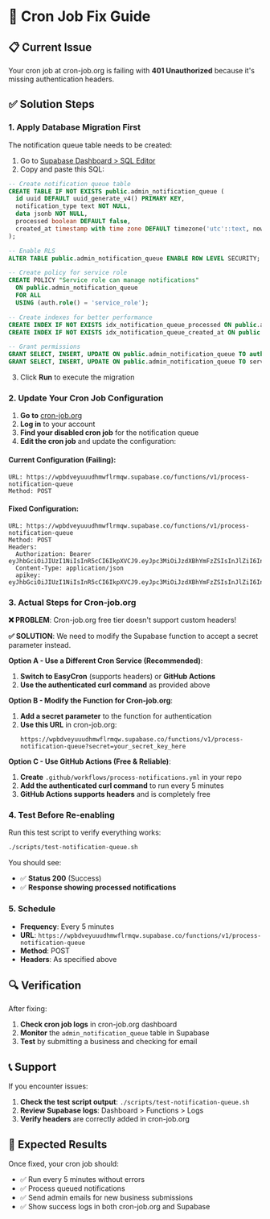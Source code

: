 # 🔧 Cron Job Fix Guide

## 📋 Current Issue
Your cron job at cron-job.org is failing with **401 Unauthorized** because it's missing authentication headers.

## ✅ Solution Steps

### 1. **Apply Database Migration First**
The notification queue table needs to be created:

1. Go to [Supabase Dashboard > SQL Editor](https://supabase.com/dashboard/project/wpbdveyuuudhmwflrmqw/sql)
2. Copy and paste this SQL:

```sql
-- Create notification queue table
CREATE TABLE IF NOT EXISTS public.admin_notification_queue (
  id uuid DEFAULT uuid_generate_v4() PRIMARY KEY,
  notification_type text NOT NULL,
  data jsonb NOT NULL,
  processed boolean DEFAULT false,
  created_at timestamp with time zone DEFAULT timezone('utc'::text, now()) NOT NULL
);

-- Enable RLS
ALTER TABLE public.admin_notification_queue ENABLE ROW LEVEL SECURITY;

-- Create policy for service role
CREATE POLICY "Service role can manage notifications"
  ON public.admin_notification_queue
  FOR ALL
  USING (auth.role() = 'service_role');

-- Create indexes for better performance
CREATE INDEX IF NOT EXISTS idx_notification_queue_processed ON public.admin_notification_queue(processed);
CREATE INDEX IF NOT EXISTS idx_notification_queue_created_at ON public.admin_notification_queue(created_at);

-- Grant permissions
GRANT SELECT, INSERT, UPDATE ON public.admin_notification_queue TO authenticated;
GRANT SELECT, INSERT, UPDATE ON public.admin_notification_queue TO service_role;
```

3. Click **Run** to execute the migration

### 2. **Update Your Cron Job Configuration**

1. **Go to** [cron-job.org](https://cron-job.org/)
2. **Log in** to your account
3. **Find your disabled cron job** for the notification queue
4. **Edit the cron job** and update the configuration:

#### **Current Configuration (Failing):**
```
URL: https://wpbdveyuuudhmwflrmqw.supabase.co/functions/v1/process-notification-queue
Method: POST
```

#### **Fixed Configuration:**
```
URL: https://wpbdveyuuudhmwflrmqw.supabase.co/functions/v1/process-notification-queue
Method: POST
Headers:
  Authorization: Bearer eyJhbGciOiJIUzI1NiIsInR5cCI6IkpXVCJ9.eyJpc3MiOiJzdXBhYmFzZSIsInJlZiI6IndwYmR2ZXl1dXVkaG13ZmxybXF3Iiwicm9sZSI6ImFub24iLCJpYXQiOjE3Mzc4NDMyNjYsImV4cCI6MjA1MzQxOTI2Nn0.zjyA1hS9Da2tXEuUu7W44tCMGSIp2ZTpK3RpJXQdL4A
  Content-Type: application/json
  apikey: eyJhbGciOiJIUzI1NiIsInR5cCI6IkpXVCJ9.eyJpc3MiOiJzdXBhYmFzZSIsInJlZiI6IndwYmR2ZXl1dXVkaG13ZmxybXF3Iiwicm9sZSI6ImFub24iLCJpYXQiOjE3Mzc4NDMyNjYsImV4cCI6MjA1MzQxOTI2Nn0.zjyA1hS9Da2tXEuUu7W44tCMGSIp2ZTpK3RpJXQdL4A
```

### 3. **Actual Steps for Cron-job.org**

**❌ PROBLEM**: Cron-job.org free tier doesn't support custom headers!

**✅ SOLUTION**: We need to modify the Supabase function to accept a secret parameter instead.

**Option A - Use a Different Cron Service (Recommended)**:
1. **Switch to EasyCron** (supports headers) or **GitHub Actions**
2. **Use the authenticated curl command** as provided above

**Option B - Modify the Function for Cron-job.org**:
1. **Add a secret parameter** to the function for authentication
2. **Use this URL** in cron-job.org:
   ```
   https://wpbdveyuuudhmwflrmqw.supabase.co/functions/v1/process-notification-queue?secret=your_secret_key_here
   ```

**Option C - Use GitHub Actions (Free & Reliable)**:
1. **Create** `.github/workflows/process-notifications.yml` in your repo
2. **Add the authenticated curl command** to run every 5 minutes
3. **GitHub Actions supports headers** and is completely free

### 4. **Test Before Re-enabling**

Run this test script to verify everything works:

```bash
./scripts/test-notification-queue.sh
```

You should see:
- ✅ **Status 200** (Success)
- ✅ **Response showing processed notifications**

### 5. **Schedule**
- **Frequency**: Every 5 minutes
- **URL**: `https://wpbdveyuuudhmwflrmqw.supabase.co/functions/v1/process-notification-queue`
- **Method**: POST
- **Headers**: As specified above

## 🔍 Verification

After fixing:
1. **Check cron job logs** in cron-job.org dashboard
2. **Monitor** the `admin_notification_queue` table in Supabase
3. **Test** by submitting a business and checking for email

## 📞 Support

If you encounter issues:
1. **Check the test script output**: `./scripts/test-notification-queue.sh`
2. **Review Supabase logs**: Dashboard > Functions > Logs
3. **Verify headers** are correctly added in cron-job.org

## 🎯 Expected Results

Once fixed, your cron job should:
- ✅ Run every 5 minutes without errors
- ✅ Process queued notifications
- ✅ Send admin emails for new business submissions
- ✅ Show success logs in both cron-job.org and Supabase